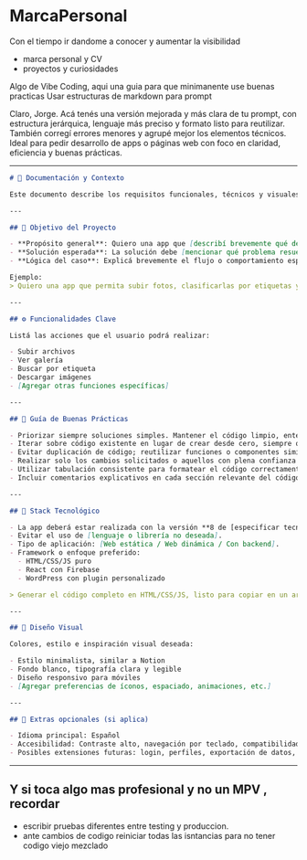 # MarcaPersonal
Con el tiempo ir dandome a conocer y aumentar la visibilidad
- marca personal y CV
- proyectos y curiosidades

Algo de Vibe Coding, aqui una guia para que minimanente use buenas practicas
Usar estructuras de markdown para prompt

Claro, Jorge. Acá tenés una versión mejorada y más clara de tu prompt, con estructura jerárquica, lenguaje más preciso y formato listo para reutilizar. También corregí errores menores y agrupé mejor los elementos técnicos. Ideal para pedir desarrollo de apps o páginas web con foco en claridad, eficiencia y buenas prácticas.

---

```markdown
# 📄 Documentación y Contexto

Este documento describe los requisitos funcionales, técnicos y visuales para el desarrollo de una aplicación web. Está diseñado para facilitar la comprensión del pedido y asegurar una implementación eficiente y alineada con buenas prácticas.

---

## 🎯 Objetivo del Proyecto

- **Propósito general**: Quiero una app que [describí brevemente qué debe hacer].
- **Solución esperada**: La solución debe [mencionar qué problema resuelve o qué valor aporta].
- **Lógica del caso**: Explicá brevemente el flujo o comportamiento esperado del usuario.

Ejemplo:
> Quiero una app que permita subir fotos, clasificarlas por etiquetas y visualizarlas en una galería accesible. La solución debe ser usable por personas sin conocimientos técnicos y funcionar en dispositivos móviles. La lógica incluye carga de archivos, asignación de etiquetas y visualización filtrada.

---

## ⚙️ Funcionalidades Clave

Listá las acciones que el usuario podrá realizar:

- Subir archivos
- Ver galería
- Buscar por etiqueta
- Descargar imágenes
- [Agregar otras funciones específicas]

---

## 🧠 Guía de Buenas Prácticas

- Priorizar siempre soluciones simples. Mantener el código limpio, entendible y jerárquicamente organizado.  
- Iterar sobre código existente en lugar de crear desde cero, siempre que sea posible.  
- Evitar duplicación de código; reutilizar funciones o componentes similares.  
- Realizar solo los cambios solicitados o aquellos con plena confianza técnica.  
- Utilizar tabulación consistente para formatear el código correctamente.  
- Incluir comentarios explicativos en cada sección relevante del código.

---

## 🧱 Stack Tecnológico

- La app deberá estar realizada con la versión **8 de [especificar tecnología]**.  
- Evitar el uso de [lenguaje o librería no deseada].  
- Tipo de aplicación: [Web estática / Web dinámica / Con backend].  
- Framework o enfoque preferido:
  - HTML/CSS/JS puro
  - React con Firebase
  - WordPress con plugin personalizado

> Generar el código completo en HTML/CSS/JS, listo para copiar en un archivo `.html`. Usar comentarios para explicar cada sección. Evitar dependencias externas innecesarias.

---

## 🎨 Diseño Visual

Colores, estilo e inspiración visual deseada:

- Estilo minimalista, similar a Notion  
- Fondo blanco, tipografía clara y legible  
- Diseño responsivo para móviles  
- [Agregar preferencias de íconos, espaciado, animaciones, etc.]

---

## 📌 Extras opcionales (si aplica)

- Idioma principal: Español  
- Accesibilidad: Contraste alto, navegación por teclado, compatibilidad con lectores de pantalla  
- Posibles extensiones futuras: login, perfiles, exportación de datos, etc.  
```

---


## Y si toca algo mas profesional y no un MPV , recordar 
- escribir pruebas diferentes entre testing y produccion. 
- ante cambios de codigo reiniciar todas las isntancias para no tener codigo viejo mezclado  
